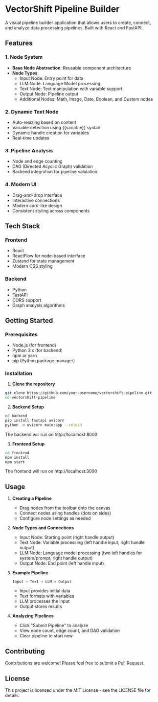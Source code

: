 # VectorShift Pipeline Builder

A visual pipeline builder application that allows users to create, connect, and analyze data processing pipelines. Built with React and FastAPI.

## Features

### 1. Node System
- **Base Node Abstraction**: Reusable component architecture
- **Node Types**:
  - Input Node: Entry point for data
  - LLM Node: Language Model processing
  - Text Node: Text manipulation with variable support
  - Output Node: Pipeline output
  - Additional Nodes: Math, Image, Date, Boolean, and Custom nodes

### 2. Dynamic Text Node
- Auto-resizing based on content
- Variable detection using {{variable}} syntax
- Dynamic handle creation for variables
- Real-time updates

### 3. Pipeline Analysis
- Node and edge counting
- DAG (Directed Acyclic Graph) validation
- Backend integration for pipeline validation

### 4. Modern UI
- Drag-and-drop interface
- Interactive connections
- Modern card-like design
- Consistent styling across components

## Tech Stack

### Frontend
- React
- ReactFlow for node-based interface
- Zustand for state management
- Modern CSS styling

### Backend
- Python
- FastAPI
- CORS support
- Graph analysis algorithms

## Getting Started

### Prerequisites
- Node.js (for frontend)
- Python 3.x (for backend)
- npm or yarn
- pip (Python package manager)

### Installation

1. **Clone the repository**
```bash
git clone https://github.com/your-username/vectorshift-pipeline.git
cd vectorshift-pipeline
```

2. **Backend Setup**
```bash
cd backend
pip install fastapi uvicorn
python -m uvicorn main:app --reload
```
The backend will run on http://localhost:8000

3. **Frontend Setup**
```bash
cd frontend
npm install
npm start
```
The frontend will run on http://localhost:3000

## Usage

1. **Creating a Pipeline**
   - Drag nodes from the toolbar onto the canvas
   - Connect nodes using handles (dots on sides)
   - Configure node settings as needed

2. **Node Types and Connections**
   - Input Node: Starting point (right handle output)
   - Text Node: Variable processing (left handle input, right handle output)
   - LLM Node: Language model processing (two left handles for system/prompt, right handle output)
   - Output Node: End point (left handle input)

3. **Example Pipeline**
   ```
   Input → Text → LLM → Output
   ```
   - Input provides initial data
   - Text formats with variables
   - LLM processes the input
   - Output stores results

4. **Analyzing Pipelines**
   - Click "Submit Pipeline" to analyze
   - View node count, edge count, and DAG validation
   - Clear pipeline to start new

## Contributing

Contributions are welcome! Please feel free to submit a Pull Request.

## License

This project is licensed under the MIT License - see the LICENSE file for details.
